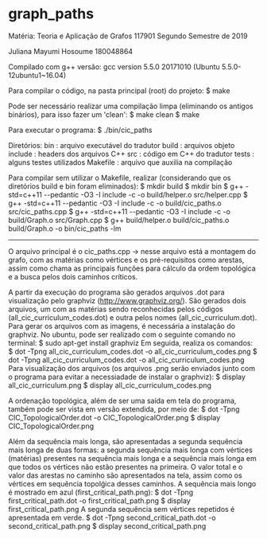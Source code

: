 # graph_paths

Matéria: Teoria e Aplicação de Grafos 117901
Segundo Semestre de 2019

Juliana Mayumi Hosoume 180048864

Compilado com g++ versão:
gcc version 5.5.0 20171010 (Ubuntu 5.5.0-12ubuntu1~16.04)

Para compilar o código, na pasta principal (root) do projeto:
$ make

Pode ser necessário realizar uma compilação limpa (eliminando os antigos binários), para isso fazer um
'clean':
$ make clean
$ make

Para executar o programa:
$ ./bin/cic_paths

Diretórios:
bin : arquivo executável do tradutor
build : arquivos objeto
include : headers dos arquivos C++
src : código em C++ do tradutor
tests : alguns testes utilizados
Makefile : arquivo que auxilia na compilação


Para compilar sem utilizar o Makefile, realizar (considerando que
    os diretórios build e bin foram eliminados):
$ mkdir build
$ mkdir bin
$ g++ -std=c++11 --pedantic -O3 -I include -c -o build/helper.o src/helper.cpp
$ g++ -std=c++11 --pedantic -O3 -I include -c -o build/cic_paths.o src/cic_paths.cpp
$ g++ -std=c++11 --pedantic -O3 -I include -c -o build/Graph.o src/Graph.cpp
$ g++ build/helper.o build/cic_paths.o build/Graph.o -o bin/cic_paths -lm

---

O arquivo principal é o cic_paths.cpp  -> nesse arquivo está a montagem do grafo, com as matérias como vértices e os pré-requisitos como arestas, assim como chama as principais funções para cálculo da ordem topológica e a busca pelos dois caminhos críticos.

A partir da execução do programa são gerados arquivos .dot para visualização pelo graphviz (http://www.graphviz.org/). São gerados dois arquivos, um com as matérias sendo reconhecidas pelos códigos (all_cic_curriculum_codes.dot) e outra pelos nomes (all_cic_curriculum.dot). Para gerar os arquivos com as imagens, é necessária a instalação do graphviz. No ubuntu, pode ser realizado com o seguinte comando no terminal:
$ sudo apt-get install graphviz
Em seguida, realiza os comandos:
$ dot -Tpng all_cic_curriculum_codes.dot -o all_cic_curriculum_codes.png
$  dot -Tpng all_cic_curriculum_codes.dot -o all_cic_curriculum_codes.png
Para visualização dos arquivos (os arquivos .png serão enviados junto com o programa para evitar a necessiadade de instalar o graphviz):
$ display all_cic_curriculum.png
$ display all_cic_curriculum_codes.png

A ordenação topológica, além de ser uma saída em tela do programa, também pode ser vista em versão extendida, por meio de:
$ dot -Tpng CIC_TopologicalOrder.dot -o CIC_TopologicalOrder.png
$ display CIC_TopologicalOrder.png

Além da sequência mais longa, são apresentadas a segunda sequência mais longa de duas formas: a segunda sequência mais longa com vértices (matérias) presentes na sequência mais longa e a sequência mais longa em que todos os vértices não estão presentes na primeira. O valor total e o valor das arestas no caminho são apresentados na tela, assim como os vértices em sequência topolǵica desses caminhos.
A sequência mais longo é mostrado em azul (first_critical_path.png):
$ dot -Tpng first_critical_path.dot  -o first_critical_path.png
$ display first_critical_path.png
A segunda sequência sem vértices repetidos é apresentada em verde.
$ dot -Tpng second_critical_path.dot  -o second_critical_path.png
$ display second_critical_path.png

